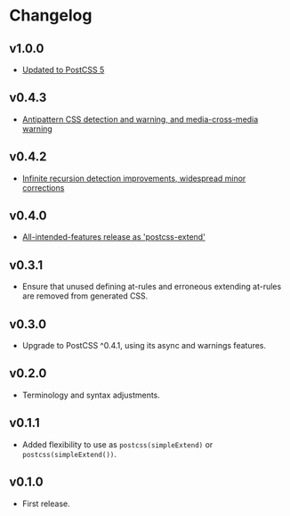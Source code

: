 # Changelog

## v1.0.0
- [Updated to PostCSS 5](https://github.com/travco/postcss-extend/releases/tag/v1.0.0)

## v0.4.3
- [Antipattern CSS detection and warning, and media-cross-media warning](https://github.com/travco/postcss-extend/releases/tag/v0.4.3)

## v0.4.2
- [Infinite recursion detection improvements, widespread minor corrections](https://github.com/travco/postcss-extend/releases/tag/v0.4.2)

## v0.4.0
- [All-intended-features release as 'postcss-extend'](https://github.com/travco/postcss-extend/releases/tag/v0.4.0)

## v0.3.1
- Ensure that unused defining at-rules and erroneous extending at-rules are removed from generated CSS.

## v0.3.0
- Upgrade to PostCSS ^0.4.1, using its async and warnings features.

## v0.2.0
- Terminology and syntax adjustments.

## v0.1.1
- Added flexibility to use as `postcss(simpleExtend)` or `postcss(simpleExtend())`.

## v0.1.0
- First release.
